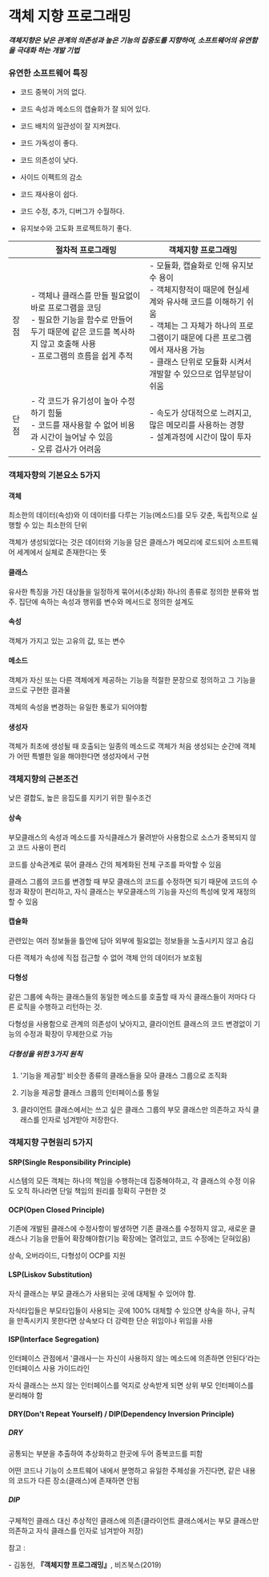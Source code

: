 
# 객체 지향 프로그래밍  

***객체지향은 낮은 관계의 의존성과 높은 기능의 집중도를 지향하여, 소프트웨어의 유연함을 극대화 하는 개발 기법***



### 유연한 소프트웨어 특징

- 코드 중복이 거의 없다.

- 코드 속성과 메소드의 캡슐화가 잘 되어 있다.

- 코드 배치의 일관성이 잘 지켜졌다.

- 코드 가독성이 좋다.

- 코드 의존성이 낮다.

- 사이드 이펙트의 감소

- 코드 재사용이 쉽다.

- 코드 수정, 추가, 디버그가 수월하다.

- 유지보수와 고도화 프로젝트하기 좋다.



|      | 절차적 프로그래밍                                            | 객체지향 프로그래밍                                          |
| ---- | ------------------------------------------------------------ | ------------------------------------------------------------ |
| 장점 | \- 객체나 클래스를 만들 필요없이 바로 프로그램을 코딩 <br />- 필요한 기능을 함수로 만들어 두기 때문에 같은 코드를 복사하지 않고 호출해 사용 <br />- 프로그램의 흐름을 쉽게 추적 | \- 모듈화, 캡슐화로 인해 유지보수 용이 <br />- 객체지향적이 때문에 현실세계와 유사해 코드를 이해하기 쉬움 <br />- 객체는 그 자체가 하나의 프로그램이기 때문에 다른 프로그램에서 재사용 가능 <br />- 클래스 단위로 모듈화 시켜서 개발할 수 있으므로 업무분담이 쉬움 |
| 단점 | \- 각 코드가 유기성이 높아 수정하기 힘듦 <br />- 코드를 재사용할 수 없어 비용과 시간이 늘어날 수 있음 <br />- 오류 검사가 어려움 | \- 속도가 상대적으로 느려지고, 많은 메모리를 사용하는 경향 <br />- 설계과정에 시간이 많이 투자 |



### 객체자향의 기본요소 5가지

#### 객체

최소한의 데이터(속성)와 이 데이터를 다루는 기능(메소드)를 모두 갖춘, 독립적으로 실행할 수 있는 최소한의 단위

객체가 생성되었다는 것은 데이터와 기능을 담은 클래스가 메모리에 로드되어 소프트웨어 세계에서 실체로 존재한다는 뜻

#### 클래스 

유사한 특징을 가진 대상들을 일정하게 묶어서(추상화) 하나의 종류로 정의한 분류와 범주. 집단에 속하는 속성과 행위를 변수와 메서드로 정의한 설계도

#### 속성

객체가 가지고 있는 고유의 값, 또는 변수

#### 메소드

객체가 자신 또는 다른 객체에게 제공하는 기능을 적절한 문장으로 정의하고 그 기능을 코드로 구현한 결과물

객체의 속성을 변경하는 유일한 통로가 되어야함 

#### 생성자

객체가 최초에 생성될 때 호출되는 일종의 메소드로 객체가 처음 생성되는 순간에 객체가 어떤 특별한 일을 해야한다면 생성자에서 구현



### 객체지향의 근본조건

낮은 결합도, 높은 응집도를 지키기 위한 필수조건

#### 상속

부모클래스의 속성과 메소드를 자식클래스가 물려받아 사용함으로 소스가 중복되지 않고 코드 사용이 편리

코드를 상속관계로 묶어 클래스 간의 체계화된 전체 구조를 파악할 수 있음

클래스 그룹의 코드를 변경할 때 부모 클래스의 코드를 수정하면 되기 때문에 코드의 수정과 확장이 편리하고, 자식 클래스는 부모클래스의 기능을 자신의 특성에 맞게 재정의할 수 있음

#### 캡슐화

관련있는 여러 정보들을 틀안에 담아 외부에 필요없는 정보들을 노출시키지 않고 숨김

다른 객체가 속성에 직접 접근할 수 없어 객체 안의 데이터가 보호됨

#### 다형성

같은 그룹에 속하는 클래스들의 동일한 메소드를 호출할 때 자식 클래스들이 저마다 다른 로직을 수행하고 리턴하는 것. 

다형성을 사용함으로 관계의 의존성이 낮아지고, 클라이언트 클래스의 코드 변경없이 기능의 수정과 확장이 무제한으로 가능

##### 다형성을 위한 3가지 원칙

1. '기능을 제공할' 비슷한 종류의 클래스들을 모아 클래스 그룹으로 조직화

2. 기능을 제공할 클래스 크룹의 인터페이스를 통일

3. 클라이언트 클래스에서는 쓰고 싶은 클래스 그룹의 부모 클래스만 의존하고 자식 클래스를 인자로 넘겨받아 저장한다. 

   

### 객체지향 구현원리 5가지

#### SRP(Single Responsibility Principle)

시스템의 모든 객체는 하나의 책임을 수행하는데 집중해야하고, 각 클래스의 수정 이유도 오직 하나라면 단일 책임의 원리를 정확히 구현한 것

#### OCP(Open Closed Principle)

기존에 개발된 클래스에 수정사항이 발생하면 기존 클래스를 수정하지 않고, 새로운 클래스나 기능을 만들어 확장해야함(기능 확장에는 열려있고, 코드 수정에는 닫혀있음)

상속, 오버라이드, 다형성이 OCP를 지원

#### LSP(Liskov Substitution)

자식 클래스는 부모 클래스가 사용되는 곳에 대체될 수 있어야 함.

자식타입들은 부모타입들이 사용되는 곳에 100% 대체할 수 있으면 상속을 하나, 규칙을 만족시키지 못한다면 상속보다 더 강력한 단순 위임이나 위임을 사용

#### ISP(Interface Segregation)

인터페이스 관점에서 '클래사ㅡ는 자신이 사용하지 않는 메소드에 의존하면 안된다'라는 인터페이스 사용 가이드라인

자식 클래스는  쓰지 않는 인터페이스를 억지로 상속받게 되면 상위 부모 인터페이스를 분리해야 함

#### DRY(Don't Repeat Yourself) / DIP(Dependency Inversion Principle)

##### DRY

공통되는 부분을 추출하여 추상화하고 한곳에 두어 중복코드를 피함

어떤 코드나 기능이 소프트웨어 내에서 분명하고 유일한 주체성을 가진다면, 같은 내용의 코드가 다른 장소(클래스)에 존재하면 안됨

##### DIP

구체적인 클래스 대신 추상적인 클래스에 의존(클라이언트 클래스에서는 부모 클래스만 의존하고 자식 클래스를 인자로 넘겨받아 저장)



참고 : 

\- 김동헌, **『**객체지향 프로그래밍**』**, 비즈북스(2019)
